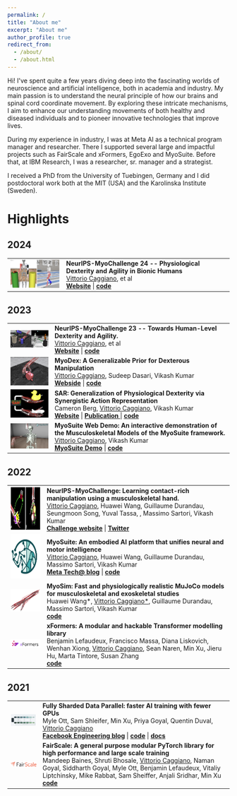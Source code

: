 ```yaml
---
permalink: /
title: "About me"
excerpt: "About me"
author_profile: true
redirect_from:
  - /about/
  - /about.html
---
```


Hi! I've spent quite a few years diving deep into the fascinating worlds of neuroscience and artificial intelligence, both in academia and industry. My main passion is to understand the neural principle of how our brains and spinal cord coordinate movement. By exploring these intricate mechanisms, I aim to enhance our understanding movements of both healthy and diseased individuals and to pioneer innovative technologies that improve lives.

During my experience in industry, I was at Meta AI as a technical program manager and researcher.  There I supported several large and impactful projects such as FairScale and xFormers, EgoExo and MyoSuite. Before that, at IBM Research, I was a researcher, sr. manager and a strategist.

I received a PhD from the University of Tuebingen, Germany and I did postdoctoral work both at the MIT (USA) and the Karolinska Institute (Sweden).


Highlights
==========


<style>
table, td, th, tr {
   border: none!important;
}
</style>
<meta name="viewport" content="width=device-width, initial-scale=1">
<link rel="stylesheet" href="https://cdnjs.cloudflare.com/ajax/libs/font-awesome/4.7.0/css/font-awesome.min.css">

<h2> 2024 </h2>
<table>
  <tbody>
    <tr>
      <td><img src="./images/myochallenge2024.png" width="200" /> </td>
      <td><b>NeurIPS-MyoChallenge 24 -- Physiological Dexterity and Agility in Bionic Humans</b>
      <br> <u>Vittorio Caggiano</u>, et al
      <br> <a target="_blank" href="https://sites.google.com/view/myosuite/myochallenge/myochallenge-2024"><b>Website</b></a>  | <a target="_blank" href="https://github.com/MyoHub/myosuite"><b><i class="fa fa-github"></i> code</b></a>  </td>
    </tr>
  </tbody>
</table>
<h2> 2023 </h2>
<table>
  <tbody>
    <tr>
      <td><img src="./images/myochallenge2023.png" width="200" /> </td>
      <td><b>NeurIPS-MyoChallenge 23 -- Towards Human-Level Dexterity and Agility.</b>
      <br> <u>Vittorio Caggiano</u>, et al
      <br> <a target="_blank" href="https://sites.google.com/view/myosuite/myochallenge/myochallenge-2023"><b>Website</b></a>  | <a target="_blank" href="https://github.com/MyoHub/myoChallenge2023Eval"><b><i class="fa fa-github"></i> code</b></a>  </td>
    </tr>
    <tr>
      <td><img src="./images/myodex.png" width="200" /> </td>
      <td><b>MyoDex: A Generalizable Prior for Dexterous Manipulation</b>
      <br> <u>Vittorio Caggiano</u>, Sudeep Dasari, Vikash Kumar
      <br> <a target="_blank" href="https://sites.google.com/view/myodex"><b>Webside</b></a>  | <a target="_blank" href="https://github.com/facebookresearch/myosuite"><b><i class="fa fa-github"></i> code</b></a>  </td>
    </tr>
    <tr>
      <td><img src="./images/sar.png" width="200" /> </td>
      <td><b>SAR: Generalization of Physiological Dexterity via Synergistic Action Representation</b>
      <br> Cameron Berg, <u>Vittorio Caggiano</u>, Vikash Kumar
      <br> <a target="_blank" href="https://sites.google.com/view/sar-rl/"><b>Website</b></a>  | <a target="_blank" href="https://arxiv.org/abs/2307.03716"><b><i class="fa fa-github"></i> Publication </b></a> | <a target="_blank" href="https://github.com/facebookresearch/myosuite"><b><i class="fa fa-github"></i> code</b></a>  </td>
    </tr>
    <tr>
      <td><img src="./images/myosuite_demo.png" width="200" /> </td>
      <td><b>MyoSuite Web Demo:
      An interactive demonstration of the Musculoskeletal Models of the MyoSuite framework.</b>
      <br> <u>Vittorio Caggiano</u>, Vikash Kumar
      <br> <a target="_blank" href="https://myohub.github.io/myosuite_demo/"><b>MyoSuite Demo</b></a>  | <a target="_blank" href="https://github.com/MyoHub/myosuite_demo"><b><i class="fa fa-github"></i> code</b></a>  </td>
    </tr>

  </tbody>
</table>
<h2> 2022 </h2>
<table>
  <tbody>
    <tr>
      <td><img src="./images/challenge_tasks.png" width="200" height="100"/> </td>
      <td><b>NeurIPS-MyoChallenge: Learning contact-rich manipulation using a musculoskeletal hand.</b>
      <br> <u>Vittorio Caggiano</u>, Huawei Wang, Guillaume Durandau, Seungmoon Song, Yuval Tassa, , Massimo Sartori, Vikash Kumar
      <br> <a target="_blank" href="https://sites.google.com/view/myochallenge"><b>Challenge website</b></a>  | <a target="_blank" href="https://twitter.com/MyoChallenge"><b><i class="fa fa-twitter"></i>Twitter</b></a> </td>
    </tr>
    <tr>
      <td> <center> <img src="./images/myosuite_400x400.jpg" width="100" height="100"/> </center></td>
      <td><b>MyoSuite: An embodied AI platform that unifies neural and motor intelligence</b> <br> <u>Vittorio Caggiano</u>, Huawei Wang, Guillaume Durandau, Massimo Sartori, Vikash Kumar <br> <a target="_blank" href="https://tech.fb.com/artificial-intelligence/2022/05/myosuite/"><b>Meta Tech@ blog</b></a> | <a target="_blank" href="https://github.com/facebookresearch/myosuite"><b><i class="fa fa-github"></i> code</b></a> </td>
    </tr>
    <tr>
      <td> <center> <img src="./images/MyoSim.png" width="200" /> </center></td>
      <td><b>MyoSim: Fast and physiologically realistic MuJoCo models for musculoskeletal and exoskeletal studies</b> <br> Huawei Wang*, <u>Vittorio Caggiano*</u>, Guillaume Durandau, Massimo Sartori, Vikash Kumar <br>  <a target="_blank" href="https://github.com/facebookresearch/myosuite"><b><i class="fa fa-github"></i> code</b></a> </td>
    </tr>

  <tr>
    <td><center> <img src="./images/xformers_logo.png" width="200" /> </center></td>
    <td>
    <b>xFormers: A modular and hackable Transformer modelling library</b>
    <br> Benjamin Lefaudeux, Francisco Massa, Diana Liskovich, Wenhan Xiong, <u>Vittorio Caggiano</u>, Sean Naren, Min Xu, Jieru Hu, Marta Tintore, Susan Zhang
      <br>
      <a target="_blank" href="https://github.com/facebookresearch/xformers"><b><i class="fa fa-github"></i> code</b></a>
      </td>
    </tr>
  </tbody>
</table>

<h2> 2021 </h2>
<table>
  <tbody>
    <tr>
      <td> <center> <img src="./images/fsdp.png" width="200" /> </center></td>
        <td>
          <b>Fully Sharded Data Parallel: faster AI training with fewer GPUs</b>
          <br>
          Myle Ott, Sam Shleifer, Min Xu, Priya Goyal, Quentin Duval, <u>Vittorio Caggiano</u>
          <br>
          <a target="_blank" href="https://engineering.fb.com/2021/07/15/open-source/fsdp/"><b>Facebook Engineering blog</b></a> |
          <a target="_blank" href="https://github.com/facebookresearch/fairscale"><b><i class="fa fa-github"></i> code</b></a> | <a target="_blank" href="https://fairscale.readthedocs.io/en/stable/api/nn/fsdp.html"><b>docs</b></a>
        </td>
      </tr>
    <tr>
      <td><center> <img src="./images/fairscale-logo.png" width="200" /> </center></td>
        <td>
          <b>FairScale:  A general purpose modular PyTorch library for high performance and large scale training</b>
          <br>
          Mandeep Baines, Shruti Bhosale, <u>Vittorio Caggiano</u>, Naman Goyal, Siddharth Goyal, Myle Ott, Benjamin Lefaudeux, Vitaliy Liptchinsky, Mike Rabbat, Sam Sheiffer, Anjali Sridhar, Min Xu
          <br>
          <a target="_blank" href="https://github.com/facebookresearch/fairscale"><b><i class="fa fa-github"></i> code</b></a>
        </td>
      </tr>
  </tbody>
</table>



<!-- Google tag (gtag.js) -->
<script async src="https://www.googletagmanager.com/gtag/js?id=G-D6NWDNVM4Y"></script>
<script>
  window.dataLayer = window.dataLayer || [];
  function gtag(){dataLayer.push(arguments);}
  gtag('js', new Date());

  gtag('config', 'G-D6NWDNVM4Y');
</script>
